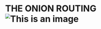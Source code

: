 # THE ONION ROUTING ![This is an image](https://www.google.com/url?sa=i&url=https%3A%2F%2Fwww.clipartmax.com%2Fmiddle%2Fm2i8H7i8N4i8A0b1_onion-vegetable-black-and-white-clip-art-onion-cartoon-transparent%2F&psig=AOvVaw0U_USjTPZ_20dE2tlacEL-&ust=1648129539569000&source=images&cd=vfe&ved=0CAsQjRxqFwoTCJDBr5Cv3PYCFQAAAAAdAAAAABAE)


